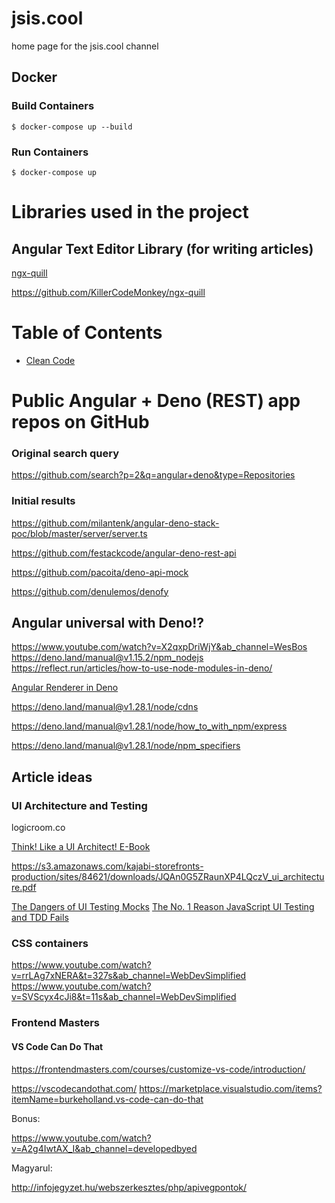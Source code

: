 # jsis.cool
home page for the jsis.cool channel

## Docker

### Build Containers

`$ docker-compose up --build`
### Run Containers

`$ docker-compose up`

# Libraries used in the project

## Angular Text Editor Library (for writing articles)

[ngx-quill](https://www.npmjs.com/package/ngx-quill)

https://github.com/KillerCodeMonkey/ngx-quill


# Table of Contents

- [Clean Code](https://htmlpreview.github.io/?https://github.com/webpreneur/jsis.cool/blob/main/clean-code/index.html)




# Public Angular + Deno (REST) app repos on GitHub

### Original search query

https://github.com/search?p=2&q=angular+deno&type=Repositories

### Initial results

https://github.com/milantenk/angular-deno-stack-poc/blob/master/server/server.ts

https://github.com/festackcode/angular-deno-rest-api

https://github.com/pacoita/deno-api-mock

https://github.com/denulemos/denofy


## Angular universal with Deno!?

https://www.youtube.com/watch?v=X2qxpDriWjY&ab_channel=WesBos
https://deno.land/manual@v1.15.2/npm_nodejs
https://reflect.run/articles/how-to-use-node-modules-in-deno/

[Angular Renderer in Deno](https://deno.land/x/angular_deno@v0.3.1)


https://deno.land/manual@v1.28.1/node/cdns

https://deno.land/manual@v1.28.1/node/how_to_with_npm/express

https://deno.land/manual@v1.28.1/node/npm_specifiers


## Article ideas

### UI Architecture and Testing

logicroom.co

[Think! Like a UI Architect! E-Book](https://www.logicroom.co/start)

https://s3.amazonaws.com/kajabi-storefronts-production/sites/84621/downloads/JQAn0G5ZRaunXP4LQczV_ui_architecture.pdf

[The Dangers of UI Testing Mocks](https://youtu.be/stK0cGlJETo)
[The No. 1 Reason JavaScript UI Testing and TDD Fails](https://youtu.be/s6udw_sNZjM)


### CSS containers

https://www.youtube.com/watch?v=rrLAg7xNERA&t=327s&ab_channel=WebDevSimplified
https://www.youtube.com/watch?v=SVScyx4cJi8&t=11s&ab_channel=WebDevSimplified

### Frontend Masters

#### VS Code Can Do That

https://frontendmasters.com/courses/customize-vs-code/introduction/

https://vscodecandothat.com/
https://marketplace.visualstudio.com/items?itemName=burkeholland.vs-code-can-do-that

Bonus:

https://www.youtube.com/watch?v=A2g4IwtAX_I&ab_channel=developedbyed


Magyarul:

http://infojegyzet.hu/webszerkesztes/php/apivegpontok/
